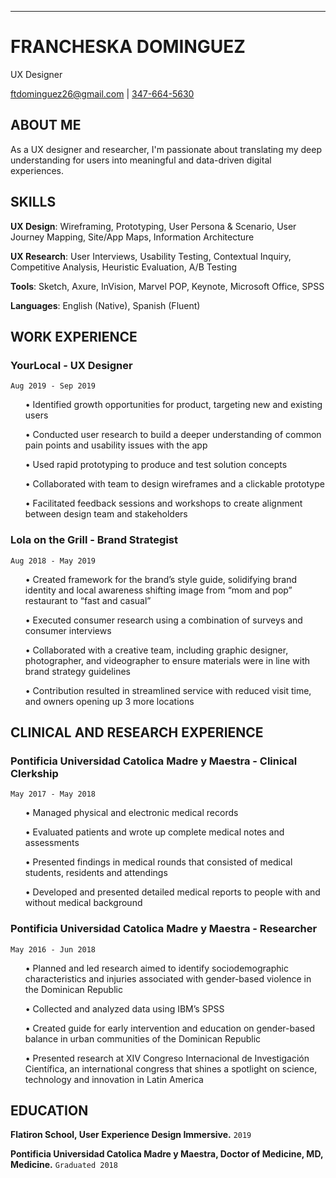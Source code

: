---
# FRANCHESKA DOMINGUEZ
UX Designer

<div id="webaddress">
<a href="ftdominguez26@gmail.com">ftdominguez26@gmail.com</a>
| <a href="tel:347-664-5630">347-664-5630</a>
</div>


## ABOUT ME

<p>As a UX designer and researcher, I'm passionate about translating my deep understanding for users into meaningful and data-driven digital experiences. </p> 


## SKILLS


<p><b>UX Design</b>: Wireframing, Prototyping, User Persona & Scenario, User Journey Mapping, Site/App Maps, Information Architecture</p>
<p><b>UX Research</b>: User Interviews, Usability Testing, Contextual Inquiry, Competitive Analysis, Heuristic Evaluation, A/B Testing</p>
<p><b>Tools</b>: Sketch, Axure, InVision, Marvel POP, Keynote, Microsoft Office, SPSS</p>
<p><b>Languages</b>: English (Native), Spanish (Fluent)</p>



## WORK EXPERIENCE


### YourLocal - UX Designer
`Aug 2019 - Sep 2019`
<ul> •  Identified growth opportunities for product, targeting new and existing users </ul>
<ul> •  Conducted user research to build a deeper understanding of common pain points and usability issues with the app</ul>
<ul> •  Used rapid prototyping to produce and test solution concepts </ul>
<ul> •  Collaborated with team to design wireframes and a clickable prototype </ul>
<ul> •  Facilitated feedback sessions and workshops to create alignment between design team and stakeholders </ul>


### Lola on the Grill - Brand Strategist
`Aug 2018 - May 2019`
<ul> •  Created framework for the brand’s style guide, solidifying brand identity and local awareness shifting image from “mom and pop” restaurant to “fast and casual”</ul>
<ul> •  Executed consumer research using a combination of surveys and consumer interviews </ul>
<ul> •  Collaborated with a creative team, including graphic designer, photographer, and videographer to ensure materials were in line with brand strategy guidelines </ul>
<ul> •  Contribution resulted in streamlined service with reduced visit time, and owners opening up 3 more locations</ul>



## CLINICAL AND RESEARCH EXPERIENCE


### Pontificia Universidad Catolica Madre y Maestra - Clinical Clerkship				   
`May 2017 - May 2018`                  
<ul>•  Managed physical and electronic medical records </ul>
<ul>•  Evaluated patients and wrote up complete medical notes and assessments </ul>
<ul>•  Presented findings in medical rounds that consisted of medical students, residents and attendings </ul>
<ul>•  Developed and presented detailed medical reports to people with and without medical background </ul>



### Pontificia Universidad Catolica Madre y Maestra - Researcher				   	    
`May 2016 - Jun 2018`
<ul>•  Planned and led research aimed to identify sociodemographic characteristics and injuries associated with gender-based violence in the Dominican Republic</ul>
<ul>•  Collected and analyzed data using IBM’s SPSS</ul>
<ul>•  Created guide for early intervention and education on gender-based balance in urban communities of the Dominican Republic</ul>
<ul>•  Presented research at XIV Congreso Internacional de Investigación Científica, an international congress that shines a spotlight on science, technology and innovation in Latin America</ul>


## EDUCATION

__Flatiron School, User Experience Design Immersive.__
`2019`

__Pontificia Universidad Catolica Madre y Maestra, Doctor of Medicine, MD, Medicine.__
`Graduated 2018`

<!-- ### Footer

Last updated: Oct 2019 -->


